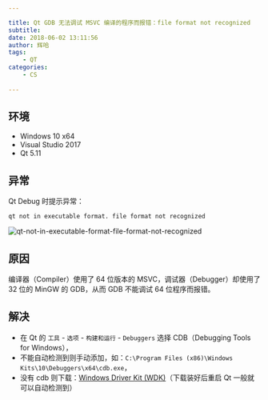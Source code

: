 ```yaml
---

title: Qt GDB 无法调试 MSVC 编译的程序而报错：file format not recognized
subtitle: 
date: 2018-06-02 13:11:56
author: 辉哈
tags:
	- QT
categories: 
	- CS
	
---
```


## 环境

* Windows 10 x64
* Visual Studio 2017
* Qt 5.11

## 异常

Qt Debug 时提示异常：

```
qt not in executable format. file format not recognized
```

<!-- more -->

![qt-not-in-executable-format-file-format-not-recognized](http://huihut-img.oss-cn-shenzhen.aliyuncs.com/qt-not-in-executable-format-file-format-not-recognized.PNG)

## 原因

编译器（Compiler）使用了 64 位版本的 MSVC，调试器（Debugger）却使用了 32 位的 MinGW 的 GDB，从而 GDB 不能调试 64 位程序而报错。

## 解决

* 在 Qt 的 `工具` - `选项` - `构建和运行` - `Debuggers` 选择 CDB（Debugging Tools for Windows），
* 不能自动检测到则手动添加，如：`C:\Program Files (x86)\Windows Kits\10\Debuggers\x64\cdb.exe`，
* 没有 cdb 则下载：[Windows Driver Kit (WDK)](https://docs.microsoft.com/en-us/windows-hardware/drivers/download-the-wdk)（下载装好后重启 Qt 一般就可以自动检测到）